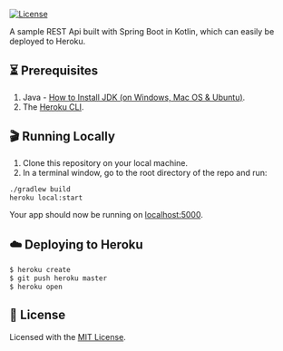 [![License](https://img.shields.io/badge/License-MIT-blue.svg)][license-url]

A sample REST Api built with Spring Boot in Kotlin, which can easily be deployed to Heroku.

## ⏳ Prerequisites

1. Java - [How to Install JDK (on Windows, Mac OS & Ubuntu)](https://www3.ntu.edu.sg/home/ehchua/programming/howto/JDK_Howto.html).
2. The [Heroku CLI](https://cli.heroku.com/).

## 🎬 Running Locally
1. Clone this repository on your local machine.
2. In a terminal window, go to the root directory of the repo and run:
```sh
./gradlew build
heroku local:start
```

Your app should now be running on [localhost:5000](http://localhost:5000/).

## ☁️ Deploying to Heroku

```sh
$ heroku create
$ git push heroku master
$ heroku open
```

## 📜 License
Licensed with the [MIT License][license-url].

[license-url]: https://github.com/ovitrif/heroku-kotlin-springboot-api/blob/master/LICENSE
